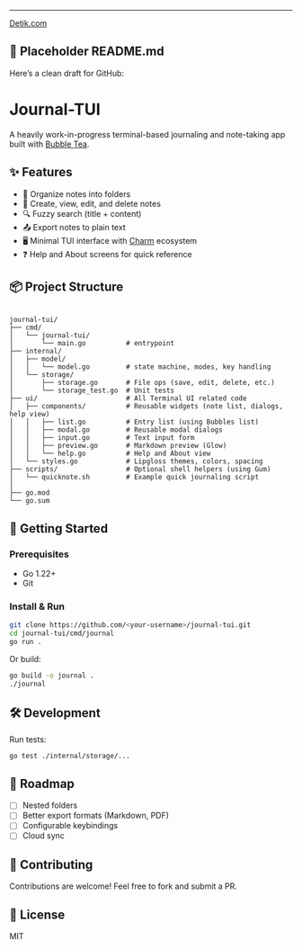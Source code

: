 ---
[Detik.com](https://detik.com/)
## 📄 Placeholder README.md

Here’s a clean draft for GitHub:

# Journal-TUI

A heavily work-in-progress terminal-based journaling and note-taking app built with [Bubble Tea](https://github.com/charmbracelet/bubbletea).

## ✨ Features

- 📂 Organize notes into folders
- 📝 Create, view, edit, and delete notes
- 🔍 Fuzzy search (title + content)
- 📤 Export notes to plain text
- 🖥️ Minimal TUI interface with [Charm](https://charm.sh) ecosystem
- ❓ Help and About screens for quick reference

## 📦 Project Structure

```markdown
```
```
journal-tui/
├── cmd/
│   └── journal-tui/
│       └── main.go          # entrypoint
├── internal/
│   ├── model/               
│   │   └── model.go         # state machine, modes, key handling
│   └── storage/
│       ├── storage.go       # File ops (save, edit, delete, etc.)
│       └── storage_test.go  # Unit tests
├── ui/                      # All Terminal UI related code
│   ├── components/          # Reusable widgets (note list, dialogs, help view)
│   │   ├── list.go          # Entry list (using Bubbles list)
│   │   ├── modal.go         # Reusable modal dialogs
│   │   ├── input.go         # Text input form
│   │   ├── preview.go       # Markdown preview (Glow)
│   │   └── help.go          # Help and About view
│   └── styles.go            # Lipgloss themes, colors, spacing
├── scripts/                 # Optional shell helpers (using Gum)
│   └── quicknote.sh         # Example quick journaling script
│
├── go.mod
└── go.sum
```

## 🚀 Getting Started

### Prerequisites
- Go 1.22+
- Git

### Install & Run

```bash
git clone https://github.com/<your-username>/journal-tui.git
cd journal-tui/cmd/journal
go run .
````

Or build:

```bash
go build -o journal .
./journal
```

## 🛠 Development

Run tests:

```bash
go test ./internal/storage/...
```

## 🔮 Roadmap

* [ ] Nested folders
* [ ] Better export formats (Markdown, PDF)
* [ ] Configurable keybindings
* [ ] Cloud sync

## 🤝 Contributing

Contributions are welcome! Feel free to fork and submit a PR.

## 📜 License

MIT

```